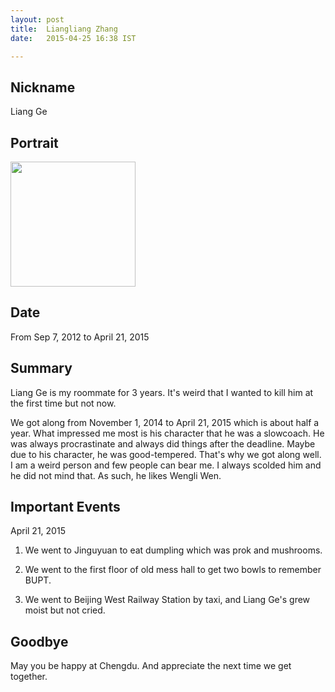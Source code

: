 ```yaml
---
layout: post
title:  Liangliang Zhang
date:   2015-04-25 16:38 IST

---
```


<span/>

## Nickname

Liang Ge

## Portrait

<img src="/blog/images/liangliangzhang-portrait.jpg" alt="" style="width: 200px;"/>

## Date

From Sep 7, 2012 to April 21, 2015

## Summary

Liang Ge is my roommate for 3 years. It's weird that I wanted to kill him at
the first time but not now.

We got along from November 1, 2014 to April 21, 2015 which is about half a year.
What impressed me most is his character that he was a slowcoach. He was always
procrastinate and always did things after the deadline. Maybe due to his character,
he was good-tempered. That's why we got along well. I am a weird person and few
people can bear me. I always scolded him and he did not mind that. As such, he likes
Wengli Wen.


## Important Events

April 21, 2015

1. We went to Jinguyuan to eat dumpling which was prok and mushrooms.

2. We went to the first floor of old mess hall to get two bowls to remember BUPT.

3. We went to Beijing West Railway Station by taxi, and Liang Ge's grew moist but
not cried.

## Goodbye

May you be happy at Chengdu. And appreciate the next time we get together.

